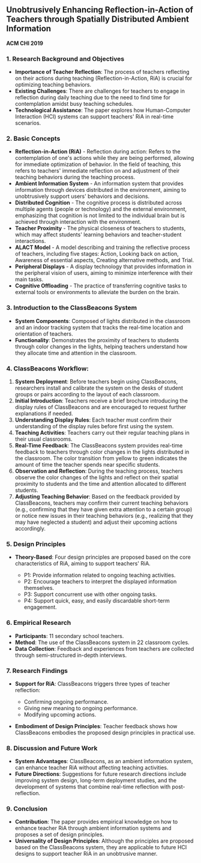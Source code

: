 ## Unobtrusively Enhancing Reflection-in-Action of Teachers through Spatially Distributed Ambient Information

**ACM CHI 2019**

### 1\. Research Background and Objectives

- **Importance of Teacher Reflection**: The process of teachers reflecting on their actions during teaching (Reflection-in-Action, RiA) is crucial for optimizing teaching behaviors.
- **Existing Challenges**: There are challenges for teachers to engage in reflection during daily teaching due to the need to find time for contemplation amidst busy teaching schedules.
- **Technological Assistance**: The paper explores how Human-Computer Interaction (HCI) systems can support teachers' RiA in real-time scenarios.

### 2\. Basic Concepts

- **Reflection-in-Action (RiA)** - Reflection during action: Refers to the contemplation of one's actions while they are being performed, allowing for immediate optimization of behavior. In the field of teaching, this refers to teachers' immediate reflection on and adjustment of their teaching behaviors during the teaching process.
- **Ambient Information System** - An information system that provides information through devices distributed in the environment, aiming to unobtrusively support users' behaviors and decisions.
- **Distributed Cognition** - The cognitive process is distributed across multiple agents (people or technology) and the external environment, emphasizing that cognition is not limited to the individual brain but is achieved through interaction with the environment.
- **Teacher Proximity** - The physical closeness of teachers to students, which may affect students' learning behaviors and teacher-student interactions.
- **ALACT Model** - A model describing and training the reflective process of teachers, including five stages: Action, Looking back on action, Awareness of essential aspects, Creating alternative methods, and Trial.
- **Peripheral Displays** - A display technology that provides information in the peripheral vision of users, aiming to minimize interference with their main tasks.
- **Cognitive Offloading** - The practice of transferring cognitive tasks to external tools or environments to alleviate the burden on the brain.

### 3\. Introduction to the ClassBeacons System

- **System Components**: Composed of lights distributed in the classroom and an indoor tracking system that tracks the real-time location and orientation of teachers.
- **Functionality**: Demonstrates the proximity of teachers to students through color changes in the lights, helping teachers understand how they allocate time and attention in the classroom.

### 4\. ClassBeacons Workflow:

1. **System Deployment**: Before teachers begin using ClassBeacons, researchers install and calibrate the system on the desks of student groups or pairs according to the layout of each classroom.
2. **Initial Introduction**: Teachers receive a brief brochure introducing the display rules of ClassBeacons and are encouraged to request further explanations if needed.
3. **Understanding Display Rules**: Each teacher must confirm their understanding of the display rules before first using the system.
4. **Teaching Activities**: Teachers carry out their regular teaching plans in their usual classrooms.
5. **Real-Time Feedback**: The ClassBeacons system provides real-time feedback to teachers through color changes in the lights distributed in the classroom. The color transition from yellow to green indicates the amount of time the teacher spends near specific students.
6. **Observation and Reflection**: During the teaching process, teachers observe the color changes of the lights and reflect on their spatial proximity to students and the time and attention allocated to different students.
7. **Adjusting Teaching Behavior**: Based on the feedback provided by ClassBeacons, teachers may confirm their current teaching behaviors (e.g., confirming that they have given extra attention to a certain group) or notice new issues in their teaching behaviors (e.g., realizing that they may have neglected a student) and adjust their upcoming actions accordingly.

### 5\. Design Principles

- **Theory-Based**: Four design principles are proposed based on the core characteristics of RiA, aiming to support teachers' RiA.
    
    - P1: Provide information related to ongoing teaching activities.
    - P2: Encourage teachers to interpret the displayed information themselves.
    - P3: Support concurrent use with other ongoing tasks.
    - P4: Support quick, easy, and easily discardable short-term engagement.

### 6\. Empirical Research

- **Participants**: 11 secondary school teachers.
- **Method**: The use of the ClassBeacons system in 22 classroom cycles.
- **Data Collection**: Feedback and experiences from teachers are collected through semi-structured in-depth interviews.

### 7\. Research Findings

- **Support for RiA**: ClassBeacons triggers three types of teacher reflection:
    
    - Confirming ongoing performance.
    - Giving new meaning to ongoing performance.
    - Modifying upcoming actions.
- **Embodiment of Design Principles**: Teacher feedback shows how ClassBeacons embodies the proposed design principles in practical use.

### 8\. Discussion and Future Work

- **System Advantages**: ClassBeacons, as an ambient information system, can enhance teacher RiA without affecting teaching activities.
- **Future Directions**: Suggestions for future research directions include improving system design, long-term deployment studies, and the development of systems that combine real-time reflection with post-reflection.

### 9\. Conclusion

- **Contribution**: The paper provides empirical knowledge on how to enhance teacher RiA through ambient information systems and proposes a set of design principles.
- **Universality of Design Principles**: Although the principles are proposed based on the ClassBeacons system, they are applicable to future HCI designs to support teacher RiA in an unobtrusive manner.